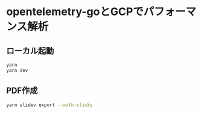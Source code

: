 # **opentelemetry-go**とGCPでパフォーマンス解析

## ローカル起動

```bash
yarn
yarn dev
```

## PDF作成

```bash
yarn slidev export --with-clicks
```
